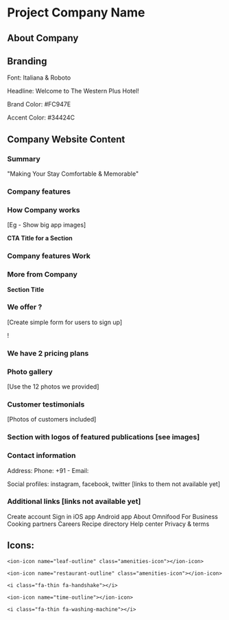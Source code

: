 # Project Company Name

## About Company



## Branding

Font: Italiana & Roboto

Headline: Welcome to The Western Plus Hotel!

Brand Color: #FC947E

Accent Color: #34424C

## Company Website Content

### Summary

"Making Your Stay Comfortable & Memorable"

### Company features



### How Company works

[Eg - Show big app images]

**CTA Title for a Section**



### Company features Work



### More from Company

**Section Title**



### We offer ?

[Create simple form for users to sign up]

!

### We have 2 pricing plans



### Photo gallery

[Use the 12 photos we provided]

### Customer testimonials

[Photos of customers included]



### Section with logos of featured publications [see images]

### Contact information

Address: 
Phone: +91 - 
Email: 

Social profiles: instagram, facebook, twitter [links to them not available yet]

### Additional links [links not available yet]

Create account
Sign in
iOS app
Android app
About Omnifood
For Business
Cooking partners
Careers
Recipe directory
Help center
Privacy & terms







## Icons:

    <ion-icon name="leaf-outline" class="amenities-icon"></ion-icon>

    <ion-icon name="restaurant-outline" class="amenities-icon"></ion-icon>

    <i class="fa-thin fa-handshake"></i>

    <ion-icon name="time-outline"></ion-icon>

    <i class="fa-thin fa-washing-machine"></i>
